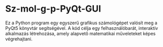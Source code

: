 # Sz-mol-g-p-PyQt-GUI
Ez a Python program egy egyszerű grafikus számológépet valósít meg a PyQt5 könyvtár segítségével. A kód célja egy felhasználóbarát, interaktív alkalmazás létrehozása, amely alapvető matematikai műveleteket képes végrehajtani.
